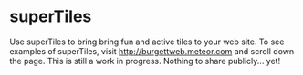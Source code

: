 superTiles
==========

Use superTiles to bring bring fun and active tiles to your web site. To see examples of superTiles, visit http://burgettweb.meteor.com and scroll down the page. This is still a work in progress. Nothing to share publicly... yet!
